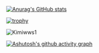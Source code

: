 

[![Anurag's GitHub stats](https://github-readme-stats.vercel.app/api?username=Gfdcvn)](https://github.com/anuraghazra/github-readme-stats)

[![trophy](https://github-profile-trophy.vercel.app/?username=Gfdcvn)](https://github.com/ryo-ma/github-profile-trophy)

<p><img align="center" src="https://github-readme-streak-stats.herokuapp.com/?user=Gfdcvn" alt="Kimiwws1" /></p>   


[![Ashutosh's github activity graph](https://github-readme-activity-graph.vercel.app/graph?username=Gfdcvn&theme=rogue)](https://github.com/ashutosh00710/github-readme-activity-graph)
